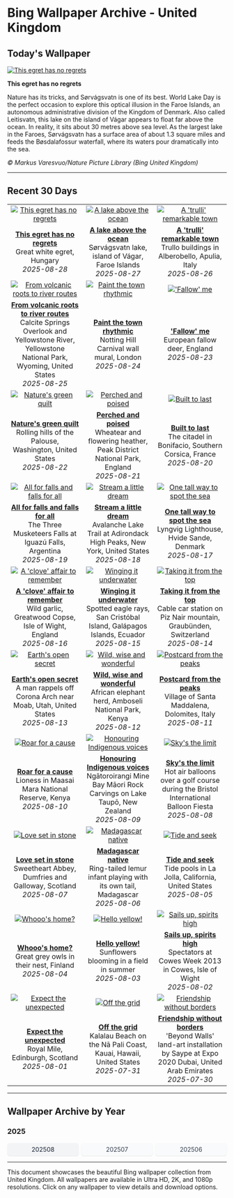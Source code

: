 # Bing Wallpaper Archive - United Kingdom

## Today's Wallpaper

[![This egret has no regrets](https://www.bing.com/th?id=OHR.WhiteEgret_EN-GB9754251340_UHD.jpg&pid=hp&w=2560)](https://bing.codexun.com/gb/detail/20250828)

**This egret has no regrets**

Nature has its tricks, and Sørvágsvatn is one of its best. World Lake Day is the perfect occasion to explore this optical illusion in the Faroe Islands, an autonomous administrative division of the Kingdom of Denmark. Also called Leitisvatn, this lake on the island of Vágar appears to float far above the ocean. In reality, it sits about 30 metres above sea level. As the largest lake in the Faroes, Sørvágsvatn has a surface area of about 1.3 square miles and feeds the Bøsdalafossur waterfall, where its waters pour dramatically into the sea.

*© Markus Varesvuo/Nature Picture Library (Bing United Kingdom)*

---

## Recent 30 Days

| | | |
|:---:|:---:|:---:|
| [![This egret has no regrets](https://www.bing.com/th?id=OHR.WhiteEgret_EN-GB9754251340_UHD.jpg&pid=hp&w=2560)](https://bing.codexun.com/gb/detail/20250828) | [![A lake above the ocean](https://www.bing.com/th?id=OHR.FaroeLake_EN-GB9601686603_UHD.jpg&pid=hp&w=2560)](https://bing.codexun.com/gb/detail/20250827) | [![A 'trulli' remarkable town](https://www.bing.com/th?id=OHR.TrulliHouses_EN-GB9384999011_UHD.jpg&pid=hp&w=2560)](https://bing.codexun.com/gb/detail/20250826) | 
| **[This egret has no regrets](https://bing.codexun.com/gb/detail/20250828)**<br>Great white egret, Hungary<br>*2025-08-28* | **[A lake above the ocean](https://bing.codexun.com/gb/detail/20250827)**<br>Sørvágsvatn lake, island of Vágar, Faroe Islands<br>*2025-08-27* | **[A 'trulli' remarkable town](https://bing.codexun.com/gb/detail/20250826)**<br>Trullo buildings in Alberobello, Apulia, Italy<br>*2025-08-26* | 
| [![From volcanic roots to river routes](https://www.bing.com/th?id=OHR.YellowstoneRiver_EN-GB9172526741_UHD.jpg&pid=hp&w=2560)](https://bing.codexun.com/gb/detail/20250825) | [![Paint the town rhythmic](https://www.bing.com/th?id=OHR.NottingHillCarnival2025_EN-GB8998798603_UHD.jpg&pid=hp&w=2560)](https://bing.codexun.com/gb/detail/20250824) | [!['Fallow' me](https://www.bing.com/th?id=OHR.CervusDama_EN-GB8518055482_UHD.jpg&pid=hp&w=2560)](https://bing.codexun.com/gb/detail/20250823) | 
| **[From volcanic roots to river routes](https://bing.codexun.com/gb/detail/20250825)**<br>Calcite Springs Overlook and Yellowstone River, Yellowstone National Park, Wyoming, United States<br>*2025-08-25* | **[Paint the town rhythmic](https://bing.codexun.com/gb/detail/20250824)**<br>Notting Hill Carnival wall mural, London<br>*2025-08-24* | **['Fallow' me](https://bing.codexun.com/gb/detail/20250823)**<br>European fallow deer, England<br>*2025-08-23* | 
| [![Nature's green quilt](https://www.bing.com/th?id=OHR.PalouseWA_EN-GB8343692034_UHD.jpg&pid=hp&w=2560)](https://bing.codexun.com/gb/detail/20250822) | [![Perched and poised](https://www.bing.com/th?id=OHR.WheatearBird_EN-GB3697571059_UHD.jpg&pid=hp&w=2560)](https://bing.codexun.com/gb/detail/20250821) | [![Built to last](https://www.bing.com/th?id=OHR.CitadelBonifacio_EN-GB3535307178_UHD.jpg&pid=hp&w=2560)](https://bing.codexun.com/gb/detail/20250820) | 
| **[Nature's green quilt](https://bing.codexun.com/gb/detail/20250822)**<br>Rolling hills of the Palouse, Washington, United States<br>*2025-08-22* | **[Perched and poised](https://bing.codexun.com/gb/detail/20250821)**<br>Wheatear and flowering heather, Peak District National Park, England<br>*2025-08-21* | **[Built to last](https://bing.codexun.com/gb/detail/20250820)**<br>The citadel in Bonifacio, Southern Corsica, France<br>*2025-08-20* | 
| [![All for falls and falls for all](https://www.bing.com/th?id=OHR.IguazuArgentina_EN-GB3342065594_UHD.jpg&pid=hp&w=2560)](https://bing.codexun.com/gb/detail/20250819) | [![Stream a little dream](https://www.bing.com/th?id=OHR.AvalancheLake_EN-GB3210830707_UHD.jpg&pid=hp&w=2560)](https://bing.codexun.com/gb/detail/20250818) | [![One tall way to spot the sea](https://www.bing.com/th?id=OHR.LyngvigLighthouse_EN-GB3070055068_UHD.jpg&pid=hp&w=2560)](https://bing.codexun.com/gb/detail/20250817) | 
| **[All for falls and falls for all](https://bing.codexun.com/gb/detail/20250819)**<br>The Three Musketeers Falls at Iguazú Falls, Argentina<br>*2025-08-19* | **[Stream a little dream](https://bing.codexun.com/gb/detail/20250818)**<br>Avalanche Lake Trail at Adirondack High Peaks, New York, United States<br>*2025-08-18* | **[One tall way to spot the sea](https://bing.codexun.com/gb/detail/20250817)**<br>Lyngvig Lighthouse, Hvide Sande, Denmark<br>*2025-08-17* | 
| [![A 'clove' affair to remember](https://www.bing.com/th?id=OHR.GarlicFestival2025_EN-GB2919536930_UHD.jpg&pid=hp&w=2560)](https://bing.codexun.com/gb/detail/20250816) | [![Winging it underwater](https://www.bing.com/th?id=OHR.SpottedEagleRay_EN-GB2531931284_UHD.jpg&pid=hp&w=2560)](https://bing.codexun.com/gb/detail/20250815) | [![Taking it from the top](https://www.bing.com/th?id=OHR.PizNairPeak_EN-GB2398585795_UHD.jpg&pid=hp&w=2560)](https://bing.codexun.com/gb/detail/20250814) | 
| **[A 'clove' affair to remember](https://bing.codexun.com/gb/detail/20250816)**<br>Wild garlic, Greatwood Copse, Isle of Wight, England<br>*2025-08-16* | **[Winging it underwater](https://bing.codexun.com/gb/detail/20250815)**<br>Spotted eagle rays, San Cristóbal Island, Galápagos Islands, Ecuador<br>*2025-08-15* | **[Taking it from the top](https://bing.codexun.com/gb/detail/20250814)**<br>Cable car station on Piz Nair mountain, Graubünden, Switzerland<br>*2025-08-14* | 
| [![Earth's open secret](https://www.bing.com/th?id=OHR.CoronaArch_EN-GB9558906767_UHD.jpg&pid=hp&w=2560)](https://bing.codexun.com/gb/detail/20250813) | [![Wild, wise and wonderful](https://www.bing.com/th?id=OHR.KenyaElephants_EN-GB9514305999_UHD.jpg&pid=hp&w=2560)](https://bing.codexun.com/gb/detail/20250812) | [![Postcard from the peaks](https://www.bing.com/th?id=OHR.SantaMaddalena_EN-GB9459179016_UHD.jpg&pid=hp&w=2560)](https://bing.codexun.com/gb/detail/20250811) | 
| **[Earth's open secret](https://bing.codexun.com/gb/detail/20250813)**<br>A man rappels off Corona Arch near Moab, Utah, United States<br>*2025-08-13* | **[Wild, wise and wonderful](https://bing.codexun.com/gb/detail/20250812)**<br>African elephant herd, Amboseli National Park, Kenya<br>*2025-08-12* | **[Postcard from the peaks](https://bing.codexun.com/gb/detail/20250811)**<br>Village of Santa Maddalena, Dolomites, Italy<br>*2025-08-11* | 
| [![Roar for a cause](https://www.bing.com/th?id=OHR.LionessKenya_EN-GB9427782960_UHD.jpg&pid=hp&w=2560)](https://bing.codexun.com/gb/detail/20250810) | [![Honouring Indigenous voices](https://www.bing.com/th?id=OHR.MaoriRock_EN-GB9232963676_UHD.jpg&pid=hp&w=2560)](https://bing.codexun.com/gb/detail/20250809) | [![Sky's the limit](https://www.bing.com/th?id=OHR.BalloonFiesta2025_EN-GB9167684469_UHD.jpg&pid=hp&w=2560)](https://bing.codexun.com/gb/detail/20250808) | 
| **[Roar for a cause](https://bing.codexun.com/gb/detail/20250810)**<br>Lioness in Maasai Mara National Reserve, Kenya<br>*2025-08-10* | **[Honouring Indigenous voices](https://bing.codexun.com/gb/detail/20250809)**<br>Ngātoroirangi Mine Bay Māori Rock Carvings on Lake Taupō, New Zealand<br>*2025-08-09* | **[Sky's the limit](https://bing.codexun.com/gb/detail/20250808)**<br>Hot air balloons over a golf course during the Bristol International Balloon Fiesta<br>*2025-08-08* | 
| [![Love set in stone](https://www.bing.com/th?id=OHR.SweetheartAbbey2025_EN-GB2068922474_UHD.jpg&pid=hp&w=2560)](https://bing.codexun.com/gb/detail/20250807) | [![Madagascar native](https://www.bing.com/th?id=OHR.BabyLemur_EN-GB1704041505_UHD.jpg&pid=hp&w=2560)](https://bing.codexun.com/gb/detail/20250806) | [![Tide and seek](https://www.bing.com/th?id=OHR.CaliforniaTidepool_EN-GB1490855103_UHD.jpg&pid=hp&w=2560)](https://bing.codexun.com/gb/detail/20250805) | 
| **[Love set in stone](https://bing.codexun.com/gb/detail/20250807)**<br>Sweetheart Abbey, Dumfries and Galloway, Scotland<br>*2025-08-07* | **[Madagascar native](https://bing.codexun.com/gb/detail/20250806)**<br>Ring-tailed lemur infant playing with its own tail, Madagascar<br>*2025-08-06* | **[Tide and seek](https://bing.codexun.com/gb/detail/20250805)**<br>Tide pools in La Jolla, California, United States<br>*2025-08-05* | 
| [![Whooo's home?](https://www.bing.com/th?id=OHR.LaplandOwl_EN-GB1293018198_UHD.jpg&pid=hp&w=2560)](https://bing.codexun.com/gb/detail/20250804) | [![Hello yellow!](https://www.bing.com/th?id=OHR.HappySunflower_EN-GB1142788806_UHD.jpg&pid=hp&w=2560)](https://bing.codexun.com/gb/detail/20250803) | [![Sails up, spirits high](https://www.bing.com/th?id=OHR.CowesWeek2025_EN-GB0990993509_UHD.jpg&pid=hp&w=2560)](https://bing.codexun.com/gb/detail/20250802) | 
| **[Whooo's home?](https://bing.codexun.com/gb/detail/20250804)**<br>Great grey owls in their nest, Finland<br>*2025-08-04* | **[Hello yellow!](https://bing.codexun.com/gb/detail/20250803)**<br>Sunflowers blooming in a field in summer<br>*2025-08-03* | **[Sails up, spirits high](https://bing.codexun.com/gb/detail/20250802)**<br>Spectators at Cowes Week 2013 in Cowes, Isle of Wight<br>*2025-08-02* | 
| [![Expect the unexpected](https://www.bing.com/th?id=OHR.EdinburghFringe_EN-GB0568642627_UHD.jpg&pid=hp&w=2560)](https://bing.codexun.com/gb/detail/20250801) | [![Off the grid](https://www.bing.com/th?id=OHR.NaPaliKauai_EN-GB0416524547_UHD.jpg&pid=hp&w=2560)](https://bing.codexun.com/gb/detail/20250731) | [![Friendship without borders](https://www.bing.com/th?id=OHR.SaypeDubai_EN-GB0166964258_UHD.jpg&pid=hp&w=2560)](https://bing.codexun.com/gb/detail/20250730) | 
| **[Expect the unexpected](https://bing.codexun.com/gb/detail/20250801)**<br>Royal Mile, Edinburgh, Scotland<br>*2025-08-01* | **[Off the grid](https://bing.codexun.com/gb/detail/20250731)**<br>Kalalau Beach on the Nā Pali Coast, Kauai, Hawaii, United States<br>*2025-07-31* | **[Friendship without borders](https://bing.codexun.com/gb/detail/20250730)**<br>'Beyond Walls' land-art installation by Saype at Expo 2020 Dubai, United Arab Emirates<br>*2025-07-30* | 


---

## Wallpaper Archive by Year

### 2025
<div style="display: grid; grid-template-columns: repeat(auto-fit, minmax(80px, 1fr)); gap: 6px; margin: 12px 0;">
<a href="https://bing.codexun.com/gb/archive/202508" style="padding: 6px 12px; font-size: 14px; border-radius: 6px; box-shadow: 0 1px 2px rgba(0,0,0,0.1); background-color: #f3f4f6; color: #374151; text-decoration: none; text-align: center; transition: background-color 0.2s ease; font-weight: 500;">202508</a>
<a href="https://bing.codexun.com/gb/archive/202507" style="padding: 6px 12px; font-size: 14px; border-radius: 6px; box-shadow: 0 1px 2px rgba(0,0,0,0.1); background-color: #f9fafb; color: #374151; text-decoration: none; text-align: center; transition: background-color 0.2s ease;">202507</a>
<a href="https://bing.codexun.com/gb/archive/202506" style="padding: 6px 12px; font-size: 14px; border-radius: 6px; box-shadow: 0 1px 2px rgba(0,0,0,0.1); background-color: #f9fafb; color: #374151; text-decoration: none; text-align: center; transition: background-color 0.2s ease;">202506</a>
</div>



---

This document showcases the beautiful Bing wallpaper collection from United Kingdom. All wallpapers are available in Ultra HD, 2K, and 1080p resolutions. Click on any wallpaper to view details and download options.
